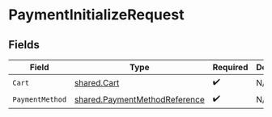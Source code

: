 # PaymentInitializeRequest


## Fields

| Field                                                                                 | Type                                                                                  | Required                                                                              | Description                                                                           |
| ------------------------------------------------------------------------------------- | ------------------------------------------------------------------------------------- | ------------------------------------------------------------------------------------- | ------------------------------------------------------------------------------------- |
| `Cart`                                                                                | [shared.Cart](../../../pkg/models/shared/cart.md)                                     | :heavy_check_mark:                                                                    | N/A                                                                                   |
| `PaymentMethod`                                                                       | [shared.PaymentMethodReference](../../../pkg/models/shared/paymentmethodreference.md) | :heavy_check_mark:                                                                    | N/A                                                                                   |